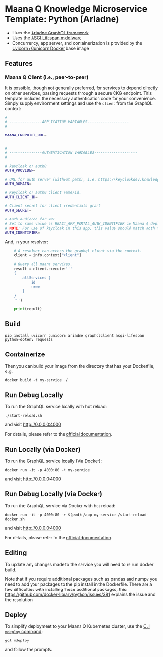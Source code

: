 # Maana Q Knowledge Microservice Template: Python (Ariadne)

- Uses the [Ariadne GraphQL framework](https://ariadnegraphql.org/)
- Uses the [ASGI Lifespan middlware](https://pypi.org/project/asgi-lifespan/)
- Concurrency, app server, and containerization is provided by the [Uvicorn+Gunicorn Docker](https://github.com/tiangolo/uvicorn-gunicorn-docker) base image

## Features

### Maana Q Client (i.e., peer-to-peer)

It is possible, though not generally preferred, for services to depend directly on other services, passing requests through a secure CKG endpoint.  This template includes the necessary authentication code for your convenience.  Simply supply environment settings and use the `client` from the GraphQL context:

```bash
#
# ---------------APPLICATION VARIABLES-------------------
#

MAANA_ENDPOINT_URL=


#
# ---------------AUTHENTICATION VARIABLES--------------------
#

# keycloak or auth0
AUTH_PROVIDER=

# URL for auth server (without path), i.e. https://keycloakdev.knowledge.maana.io:8443
AUTH_DOMAIN=

# Keycloak or auth0 client name/id.
AUTH_CLIENT_ID=

# Client secret for client credentials grant
AUTH_SECRET=

# Auth audience for JWT
# Set to same value as REACT_APP_PORTAL_AUTH_IDENTIFIER in Maana Q deployment ENVs)
# NOTE: For use of keycloak in this app, this value should match both the realm and audience values. 
AUTH_IDENTIFIER=
```

And, in your resolver:

```python
    # A resolver can access the graphql client via the context.
    client = info.context["client"]

    # Query all maana services.
    result = client.execute('''
    {
        allServices {
            id
            name
        }
    }
    ''')

    print(result)
```

## Build

```
pip install uvicorn gunicorn ariadne graphqlclient asgi-lifespan python-dotenv requests
```

## Containerize

Then you can build your image from the directory that has your Dockerfile, e.g:

```
docker build -t my-service ./
```

## Run Debug Locally

To run the GraphQL service locally with hot reload:

```
./start-reload.sh
```

and visit http://0.0.0.0:4000

For details, please refer to the [official documentation](https://github.com/tiangolo/uvicorn-gunicorn-fastapi-docker#development-live-reload).

## Run Locally (via Docker)

To run the GraphQL service locally (Via Docker):

```
docker run -it -p 4000:80 -t my-service
```

and visit http://0.0.0.0:4000

## Run Debug Locally (via Docker)

To run the GraphQL service via Docker with hot reload:

```
docker run -it -p 4000:80 -v $(pwd):/app my-service /start-reload-docker.sh
```

and visit http://0.0.0.0:4000

For details, please refer to the [official documentation](https://github.com/tiangolo/uvicorn-gunicorn-fastapi-docker#development-live-reload).

## Editing

To update any changes made to the service you will need to re run docker build.

Note that if you require additional packages such as pandas and numpy you need to add your packages to the pip install in the Dockerfile. There are a few difficulties with installing these additional packages, this: https://github.com/docker-library/python/issues/381 explains the issue and the resolution.

## Deploy

To simplify deployment to your Maana Q Kubernetes cluster, use the [CLI `mdeploy` command](https://github.com/maana-io/q-cli#mdeploy):

```
gql mdeploy
```

and follow the prompts.
